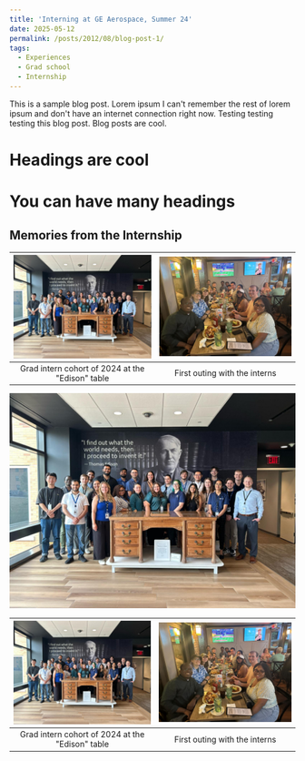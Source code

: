 ```yaml
---
title: 'Interning at GE Aerospace, Summer 24'
date: 2025-05-12
permalink: /posts/2012/08/blog-post-1/
tags:
  - Experiences
  - Grad school
  - Internship
---
```


This is a sample blog post. Lorem ipsum I can't remember the rest of lorem ipsum and don't have an internet connection right now. Testing testing testing this blog post. Blog posts are cool.

Headings are cool
======

You can have many headings
======

Memories from the Internship
------

|![](/images/GE_group_pic_1.jpg)|![](/images/GE_group_pic_2.jpg)|
|:--:|:--:| 
| Grad intern cohort of 2024 at the "Edison" table | First outing with the interns |

<img src="/images/GE_group_pic_1.jpg" width="750">



|<img src="/images/GE_group_pic_1.jpg" width="750">|<img src="/images/GE_group_pic_2.jpg" width="750">|
|:--:|:--:| 
| Grad intern cohort of 2024 at the "Edison" table | First outing with the interns |
